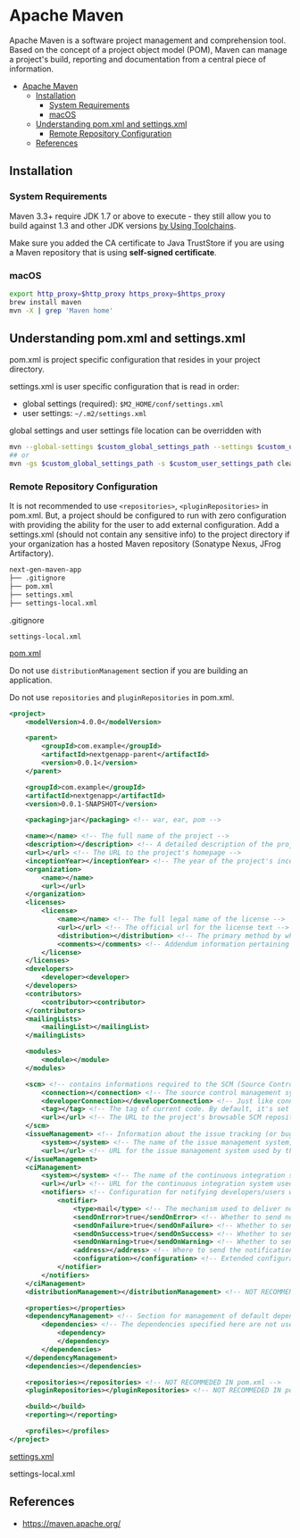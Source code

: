 <!-- markdownlint-disable MD033 -->
# Apache Maven

Apache Maven is a software project management and comprehension tool.
Based on the concept of a project object model (POM), Maven can manage a project's build, reporting and documentation from a central piece of information.

- [Apache Maven](#apache-maven)
  - [Installation](#installation)
    - [System Requirements](#system-requirements)
    - [macOS](#macos)
  - [Understanding pom.xml and settings.xml](#understanding-pomxml-and-settingsxml)
    - [Remote Repository Configuration](#remote-repository-configuration)
  - [References](#references)

## Installation

### System Requirements

Maven 3.3+ require JDK 1.7 or above to execute - they still allow you to build against 1.3 and other JDK versions [by Using Toolchains](https://maven.apache.org/guides/mini/guide-using-toolchains.html).

Make sure you added the CA certificate to Java TrustStore if you are using a Maven repository that is using **self-signed certificate**.

### macOS

```sh
export http_proxy=$http_proxy https_proxy=$https_proxy
brew install maven
mvn -X | grep 'Maven home'
```

## Understanding pom.xml and settings.xml

pom.xml is project specific configuration that resides in your project directory.

settings.xml is user specific configuration that is read in order:

- global settings (required): `$M2_HOME/conf/settings.xml`
- user settings: `~/.m2/settings.xml`

global settings and user settings file location can be overridden with

```sh
mvn --global-settings $custom_global_settings_path --settings $custom_user_settings_path clean
## or
mvn -gs $custom_global_settings_path -s $custom_user_settings_path clean
```

### Remote Repository Configuration

It is not recommended to use `<repositories>`, `<pluginRepositories>` in pom.xml.
But, a project should be configured to run with zero configuration with providing the ability for the user to add external configuration.
Add a settings.xml (should not contain any sensitive info) to the project directory if your organization has a hosted Maven repository (Sonatype Nexus, JFrog Artifactory).

```txt
next-gen-maven-app
├── .gitignore
├── pom.xml
├── settings.xml
├── settings-local.xml
```

.gitignore

```.gitignore
settings-local.xml
```

[pom.xml](https://maven.apache.org/xsd/maven-4.0.0.xsd)

Do not use `distributionManagement` section if you are building an application.

Do not use `repositories` and `pluginRepositories` in pom.xml.

```xml
<project>
    <modelVersion>4.0.0</modelVersion>

    <parent>
        <groupId>com.example</groupId>
        <artifactId>nextgenapp-parent</artifactId>
        <version>0.0.1</version>
    </parent>

    <groupId>com.example</groupId>
    <artifactId>nextgenapp</artifactId>
    <version>0.0.1-SNAPSHOT</version>

    <packaging>jar</packaging> <!-- war, ear, pom -->

    <name></name> <!-- The full name of the project -->
    <description></description> <!-- A detailed description of the project -->
    <url></url> <!-- The URL to the project's homepage -->
    <inceptionYear></inceptionYear> <!-- The year of the project's inception, specified with 4 digits. -->
    <organization>
        <name></name>
        <url></url>
    </organization>
    <licenses>
        <license>
            <name></name> <!-- The full legal name of the license -->
            <url></url> <!-- The official url for the license text -->
            <distribution></distribution> <!-- The primary method by which this project may be distributed -->
            <comments></comments> <!-- Addendum information pertaining to this license -->
        </license>
    </licenses>
    <developers>
        <developer><developer>
    </developers>
    <contributors>
        <contributor><contributor>
    </contributors>
    <mailingLists>
        <mailingList></mailingList>
    </mailingLists>

    <modules>
        <module></module>
    </modules>

    <scm> <!-- contains informations required to the SCM (Source Control Management) of the project -->
        <connection></connection> <!-- The source control management system URL that describes the repository and how to connect to the repository -->
        <developerConnection></developerConnection> <!-- Just like connection but for developers -->
        <tag></tag> <!-- The tag of current code. By default, it's set to HEAD during development -->
        <url></url> <!-- The URL to the project's browsable SCM repository, such as GitHub -->
    </scm>
    <issueManagement> <!-- Information about the issue tracking (or bug tracking) system used to manage this project. -->
        <system></system> <!-- The name of the issue management system, e.g. Bugzilla -->
        <url></url> <!-- URL for the issue management system used by the project. -->
    </issueManagement>
    <ciManagement>
        <system></system> <!-- The name of the continuous integration system -->
        <url></url> <!-- URL for the continuous integration system used by the project if it has a web interface -->
        <notifiers> <!-- Configuration for notifying developers/users when a build is unsuccessful, including user information and notification mode -->
            <notifier>
                <type>mail</type> <!-- The mechanism used to deliver notifications -->
                <sendOnError>true</sendOnError> <!-- Whether to send notifications on error -->
                <sendOnFailure>true</sendOnFailure> <!-- Whether to send notifications on failure -->
                <sendOnSuccess>true</sendOnSuccess> <!-- Whether to send notifications on success -->
                <sendOnWarning>true</sendOnWarning> <!-- Whether to send notifications on warning -->
                <address></address> <!-- Where to send the notification to - eg email address -->
                <configuration></configuration> <!-- Extended configuration specific to this notifier goes here -->
            </notifier>
        </notifiers>
    </ciManagement>
    <distributionManagement></distributionManagement> <!-- NOT RECOMMENDED FOR APPLICATIONS -->

    <properties></properties>
    <dependencyManagement> <!-- Section for management of default dependency information for use in a group of POMs. -->
        <dependencies> <!-- The dependencies specified here are not used until they are referenced in a POM within the group. This allows the specification of a 'standard' version for a particular dependency. -->
            <dependency>
            </dependency>
        </dependencies>
    </dependencyManagement>
    <dependencies></dependencies>

    <repositories></repositories> <!-- NOT RECOMMEDED IN pom.xml -->
    <pluginRepositories></pluginRepositories> <!-- NOT RECOMMEDED IN pom.xml -->

    <build></build>
    <reporting></reporting>

    <profiles></profiles>
</project>
```

[settings.xml](https://maven.apache.org/xsd/settings-1.1.0.xsd)

settings-local.xml

## References

- <https://maven.apache.org/>
